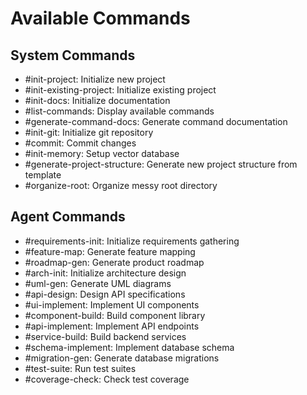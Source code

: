 # Available Commands
## System Commands
- #init-project: Initialize new project
- #init-existing-project: Initialize existing project
- #init-docs: Initialize documentation
- #list-commands: Display available commands
- #generate-command-docs: Generate command documentation
- #init-git: Initialize git repository
- #commit: Commit changes
- #init-memory: Setup vector database
- #generate-project-structure: Generate new project structure from template
- #organize-root: Organize messy root directory
## Agent Commands
- #requirements-init: Initialize requirements gathering
- #feature-map: Generate feature mapping
- #roadmap-gen: Generate product roadmap
- #arch-init: Initialize architecture design
- #uml-gen: Generate UML diagrams
- #api-design: Design API specifications
- #ui-implement: Implement UI components
- #component-build: Build component library
- #api-implement: Implement API endpoints
- #service-build: Build backend services
- #schema-implement: Implement database schema
- #migration-gen: Generate database migrations
- #test-suite: Run test suites
- #coverage-check: Check test coverage
